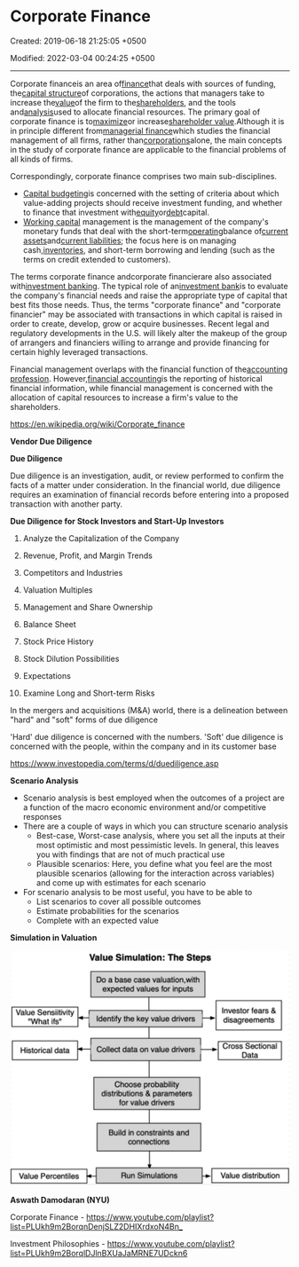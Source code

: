 # Corporate Finance

Created: 2019-06-18 21:25:05 +0500

Modified: 2022-03-04 00:24:25 +0500

---

Corporate financeis an area of[finance](https://en.wikipedia.org/wiki/Finance)that deals with sources of funding, the[capital structure](https://en.wikipedia.org/wiki/Capital_structure)of corporations, the actions that managers take to increase the[value](https://en.wikipedia.org/wiki/Value_investing)of the firm to the[shareholders](https://en.wikipedia.org/wiki/Shareholder), and the tools and[analysis](https://en.wikipedia.org/wiki/Analysis)used to allocate financial resources. The primary goal of corporate finance is to[maximize](https://en.wikipedia.org/wiki/Shareholder_value)or increase[shareholder value](https://en.wikipedia.org/wiki/Valuation_(finance)).Although it is in principle different from[managerial finance](https://en.wikipedia.org/wiki/Managerial_finance)which studies the financial management of all firms, rather than[corporations](https://en.wikipedia.org/wiki/Corporations)alone, the main concepts in the study of corporate finance are applicable to the financial problems of all kinds of firms.



Correspondingly, corporate finance comprises two main sub-disciplines.
-   [Capital budgeting](https://en.wikipedia.org/wiki/Capital_budgeting)is concerned with the setting of criteria about which value-adding projects should receive investment funding, and whether to finance that investment with[equity](https://en.wikipedia.org/wiki/Ownership_equity)or[debt](https://en.wikipedia.org/wiki/Debt)capital.
-   [Working capital](https://en.wikipedia.org/wiki/Working_capital) management is the management of the company's monetary funds that deal with the short-term[operating](https://en.wikipedia.org/wiki/Business_operations)balance of[current assets](https://en.wikipedia.org/wiki/Current_asset)and[current liabilities](https://en.wikipedia.org/wiki/Current_liability); the focus here is on managing cash,[inventories](https://en.wikipedia.org/wiki/Inventory), and short-term borrowing and lending (such as the terms on credit extended to customers).



The terms corporate finance andcorporate financierare also associated with[investment banking](https://en.wikipedia.org/wiki/Investment_banking). The typical role of an[investment bank](https://en.wikipedia.org/wiki/Investment_bank)is to evaluate the company's financial needs and raise the appropriate type of capital that best fits those needs. Thus, the terms "corporate finance" and "corporate financier" may be associated with transactions in which capital is raised in order to create, develop, grow or acquire businesses. Recent legal and regulatory developments in the U.S. will likely alter the makeup of the group of arrangers and financiers willing to arrange and provide financing for certain highly leveraged transactions.



Financial management overlaps with the financial function of the[accounting profession](https://en.wikipedia.org/wiki/Accounting_profession). However,[financial accounting](https://en.wikipedia.org/wiki/Financial_accounting)is the reporting of historical financial information, while financial management is concerned with the allocation of capital resources to increase a firm's value to the shareholders.



<https://en.wikipedia.org/wiki/Corporate_finance>



**Vendor Due Diligence**

**Due Diligence**

Due diligence is an investigation, audit, or review performed to confirm the facts of a matter under consideration. In the financial world, due diligence requires an examination of financial records before entering into a proposed transaction with another party.



**Due Diligence for Stock Investors and Start-Up Investors**

1.  Analyze the Capitalization of the Company

2.  Revenue, Profit, and Margin Trends

3.  Competitors and Industries

4.  Valuation Multiples

5.  Management and Share Ownership

6.  Balance Sheet

7.  Stock Price History

8.  Stock Dilution Possibilities

9.  Expectations

10. Examine Long and Short-term Risks



In the mergers and acquisitions (M&A) world, there is a delineation between "hard" and "soft" forms of due diligence



'Hard' due diligence is concerned with the numbers. 'Soft' due diligence is concerned with the people, within the company and in its customer base



<https://www.investopedia.com/terms/d/duediligence.asp>



**Scenario Analysis**
-   Scenario analysis is best employed when the outcomes of a project are a function of the macro economic environment and/or competitive responses
-   There are a couple of ways in which you can structure scenario analysis
    -   Best-case, Worst-case analysis, where you set all the inputs at their most optimistic and most pessimistic levels. In general, this leaves you with findings that are not of much practical use
    -   Plausible scenarios: Here, you define what you feel are the most plausible scenarios (allowing for the interaction across variables) and come up with estimates for each scenario
-   For scenario analysis to be most useful, you have to be able to
    -   List scenarios to cover all possible outcomes
    -   Estimate probabilities for the scenarios
    -   Complete with an expected value



**Simulation in Valuation**

![Value Sensiitivity "What ifs" Historical data Value Percentiles Value Simulation: The Steps Do a base case valuation,with expected values for inputs Identify the key value drivers Collect data on value drivers Choose probability distributions & parameters for value drivers Build in constraints and connections Run Simulations Investor fears & disagreements Cross Sectional Data Value distribution ](media/Corporate-Finance-image1.jpeg)



**Aswath Damodaran (NYU)**

Corporate Finance - <https://www.youtube.com/playlist?list=PLUkh9m2BorqnDenjSLZ2DHIXrdxoN4Bn_>

Investment Philosophies - <https://www.youtube.com/playlist?list=PLUkh9m2BorqlDJlnBXUaJaMRNE7UDckn6>



